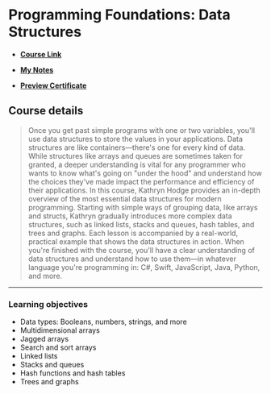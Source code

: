 # Programming Foundations: Data Structures

- [**Course Link**](https://www.linkedin.com/learning/programming-foundations-data-structures-2)

- [**My Notes**](https://alilo.notion.site/Programming-Foundations-Data-Structures-36a3cbeb8a164233a7f0414a04883f33)

- [**Preview Certificate**](https://www.linkedin.com/learning/certificates/0f6cebb20a9ee589ab55bd0829a5872787a1d348aa7b64db53d21f9efe9b60ce?trk=share_certificate)
  
## Course details

> Once you get past simple programs with one or two variables, you'll use data structures to store the values in your applications. Data structures are like containers—there's one for every kind of data. While structures like arrays and queues are sometimes taken for granted, a deeper understanding is vital for any programmer who wants to know what's going on "under the hood" and understand how the choices they've made impact the performance and efficiency of their applications. In this course, Kathryn Hodge provides an in-depth overview of the most essential data structures for modern programming. Starting with simple ways of grouping data, like arrays and structs, Kathryn gradually introduces more complex data structures, such as linked lists, stacks and queues, hash tables, and trees and graphs. Each lesson is accompanied by a real-world, practical example that shows the data structures in action. When you're finished with the course, you'll have a clear understanding of data structures and understand how to use them—in whatever language you're programming in: C#, Swift, JavaScript, Java, Python, and more.
---

### Learning objectives

- Data types: Booleans, numbers, strings, and more
- Multidimensional arrays
- Jagged arrays
- Search and sort arrays
- Linked lists
- Stacks and queues
- Hash functions and hash tables
- Trees and graphs